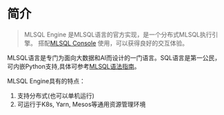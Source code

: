 # 简介

> MLSQL Engine 是MLSQL语言的官方实现，是一个分布式MLSQL执行引擎。 搭配[MLSQL Console](http://docs.mlsql.tech/mlsql-console/) 使用，可以获得良好的交互体验。

MLSQL语言是专门为面向大数据和AI而设计的一门语言。SQL语言是第一公民，可内嵌Python支持,具体可参考[MLSQL语法指南](http://docs.mlsql.tech/zh/grammar/)。

MLSQL Engine具有的特点：

1. 支持分布式(也可以单机运行)
2. 可运行于K8s, Yarn, Mesos等通用资源管理环境

